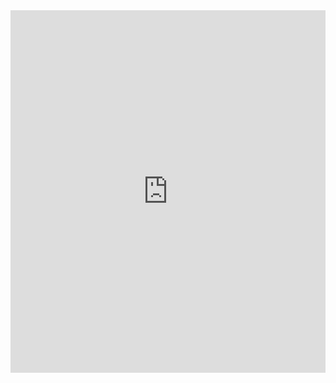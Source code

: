 <iframe height='580' scrolling='no' title='Toolkit Test embedded' src='https:ge6.azurewebsites.net/' frameborder='no' allowtransparency='true' allowfullscreen='true' style='width: 100%;'>See the code: .</iframe>
